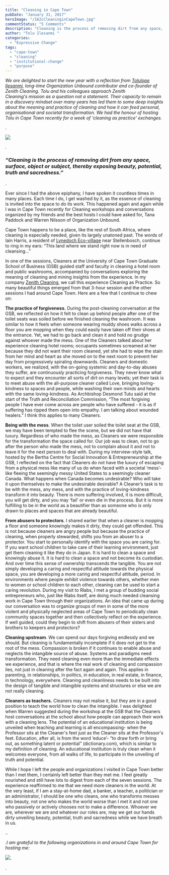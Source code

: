 ```yaml
---
title: "Cleaning in Cape Town"
pubDate: "January 31, 2017"
heroImage: "/162cCleaninginCapeTown.jpg"
commentStatus: "5 Comments"
description: "Cleaning is the process of removing dirt from any space, surface, object or subject, thereby exposing beauty, potential, truth and sacredness.” Ever since I had the above epiphany, I have spoken it countless times in many places. Each time I do, I get washed by it, as the essence of cleaning is invited into the space to do its work. This happened again and again while I was in Cape Town recently for Cleaning workshops and conversations organized by […]"
author: "Tolu Ilesanmi "
categories: 
  - "Expressive Change"
tags: 
  - "cape-town"
  - "cleaning"
  - "institutional-change"
  - "purpose"
---
```


_We are delighted to start the new year with a reflection from [Tolulope Ilesanmi](https://organizationunbound.org/tolulope-ilesanmi/), long-time Organization Unbound contributor and co-founder of Zenith Cleaning. Tolu and his colleagues approach Zenith Cleaning's mission as a question not a statement. Their capacity to remain in a discovery mindset over many years has led them to some deep insights about the meaning and practice of cleaning and how it can feed personal, organisational and societal transformation. We had the honour of hosting Tolu in Cape Town recently for a week of 'cleaning as practice' exchanges._

.

![](https://organizationunbound.org/wp-content/uploads/2017/01/Finalite.jpg)

_._

### *“Cleaning is the process of removing dirt from any space, surface, object or subject,* *thereby exposing beauty, potential, truth and sacredness.”*

.

Ever since I had the above epiphany, I have spoken it countless times in many places. Each time I do, I get washed by it, as the essence of cleaning is invited into the space to do its work. This happened again and again while I was in Cape Town recently for Cleaning workshops and conversations organized by my friends and the best hosts I could have asked for, Tana Paddock and Warren Nilsson of Organization Unbound.

Cape Town happens to be a place, like the rest of South Africa, where cleaning is especially needed, given its largely unatoned past. The words of Iain Harris, a resident of [Lynedoch Eco-village](http://www.sustainabilityinstitute.net/about/lynedoch-ecovillage) near Stellenbosch, continue to ring in my ears: “This land where we stand right now is in need of cleansing…”

In one of the sessions, Cleaners at the University of Cape Town Graduate School of Business (GSB) guided staff and faculty in cleaning a hotel room and public washrooms, accompanied by conversations exploring the meaning of cleaning and mining insights from the experience. In my company [Zenith Cleaning](http://www.zenithcleaners.com/), we call this experience Cleaning as Practice. So many beautiful things emerged from that 3-hour session and the other sessions I had around Cape Town. Here are a few that I continue to chew on:

**The practice of forgiveness.** During the post-cleaning conversation at the GSB, we reflected on how it felt to clean up behind people after one of the toilet seats was soiled before we finished cleaning the washroom. It was similar to how it feels when someone wearing muddy shoes walks across a floor you are mopping when they could easily have taken off their shoes at the entrance. Yet, we had to go back and clean it and hold no grudge against whoever made the mess. One of the Cleaners talked about her experience cleaning hotel rooms; occupants sometimes screamed at her because they did not want their room cleaned, yet she had to wipe the stain from her mind and heart as she moved on to the next room to prevent her day from progressively spiraling downwards. Cleaners and domestic workers, we realized, with the on-going systemic and day-to-day abuses they suffer, are continuously practicing forgiveness. They never know what to expect and they encounter all sorts of dirt on many levels; yet their task is to meet abuse with the all-purpose cleaner called Love, bringing loving-kindness to spaces and people, while washing their own minds and hearts with the same loving-kindness. As Archbishop Desmond Tutu said at the start of the Truth and Reconciliation Commission, “The most forgiving people I have ever come across are people who have suffered - it is as if suffering has ripped them open into empathy. I am talking about wounded healers.” I think this applies to many Cleaners.

**Being with the mess**. When the toilet user soiled the toilet seat at the GSB, we may have been tempted to flee the scene, but we did not have that luxury. Regardless of who made the mess, as Cleaners we were responsible for the transformation the space called for. Our job was to clean, not to go after the person who made the mess, not to complain about it and not to leave it for the next person to deal with. During my interview-style talk, hosted by the Bertha Centre for Social Innovation & Entrepreneurship at the GSB, I reflected on the fact that Cleaners do not have the luxury of escaping from a physical mess like many of us do when faced with a societal ‘mess’- like fleeing the seemingly messy United States to a seemingly cleaner Canada. What happens when Canada becomes undesirable? Who will take it upon themselves to make the undesirable desirable? A Cleaner’s task is to be with the mess, any mess, and with the practice of loving-kindness transform it into beauty. There is more suffering involved, it is more difficult, you will get dirty, and you may ‘fail’ or even die in the process. But it is more fulfilling to be in the world as a beautifier than as someone who is only drawn to places and spaces that are already beautiful.

**From abusers to protectors**. I shared earlier that when a cleaner is mopping a floor and someone knowingly makes it dirty, they could get offended. This is not because cleaners are angry people but because the practice of cleaning, when properly stewarded, shifts you from an abuser to a protector. You start to personally identify with the space you are caring for. If you want school children to take care of their learning environment, just get them cleaning it like they do in Japan. It is hard to clean a space and knowingly abuse it. It is hard to clean a space and not become its custodian. And over time this sense of ownership transcends the tangible. You are not simply developing a caring and respectful attitude towards the physical space, you are developing a more caring and respectful attitude, period. In environments where people exhibit violence towards others, whether men to women or school children to each other, cleaning can be used to start a caring revolution. During my visit to Rlabs, I met a group of budding social entrepreneurs who, just like Rlabs itself, are doing much needed cleansing work in Cape Town through their organizations. An idea that came up during our conversation was to organize groups of men in some of the more violent and physically neglected areas of Cape Town to periodically clean community spaces together and then collectively reflect on the experience. If well guided, could they begin to shift from abusers of their sisters and brothers to keepers and protectors?

**Cleaning upstream**. We can spend our days forgiving endlessly and we should. But cleaning is fundamentally incomplete if it does not get to the root of the mess. Compassion is broken if it continues to enable abuse and neglects the intangible source of abuse. Systems and paradigms need transformation. They need cleaning even more than the immediate effects we experience, and that is where the real work of cleaning and compassion lies, not just in cleaning after the fact again and again. This applies in parenting, in relationships, in politics, in education, in real estate, in finance, in technology, everywhere. Cleaning and cleanliness needs to be built into the design of tangible and intangible systems and structures or else we are not really cleaning.

**Cleaners as teachers.** Cleaners may not realise it, but they are in a good position to teach the world how to clean the intangible. I was delighted when Warren suggested during the workshop at the GSB that the Cleaners host conversations at the school about how people can approach their work with a cleaning lens. The potential of an educational institution is being unveiled when teaching and learning is all encompassing- when the Professor sits at the Cleaner's feet just as the Cleaner sits at the Professor's feet. Education, after all, is from the word ‘educe’- “to draw forth or bring out, as something latent or potential” (dictionary.com), which is similar to my definition of cleaning. An educational institution is truly clean when it welcomes everyone, from all walks of life, to participate in the unveiling of truth and potential.

While I hope I left the people and organizations I visited in Cape Town better than I met them, I certainly left better than they met me. I feel greatly nourished and still have lots to digest from each of the seven sessions. The experience reaffirmed to me that we need more cleaners in the world. At the very least, if I am a stay-at-home dad, a banker, a teacher, a politician or an administrator, I should be one who cleans, one who transforms messes into beauty, not one who makes the world worse than I met it and not one who passively or actively chooses not to make a difference. Whoever we are, wherever we are and whatever our roles are, may we get our hands dirty unveiling beauty, potential, truth and sacredness while we have breath in us.

..

._I am grateful to the following organizations in and around Cape Town for hosting me:_

![](https://organizationunbound.org/wp-content/uploads/2017/01/UploadPIC.jpg).

.
